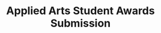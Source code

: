 ---
layout: default
type: card
sortorder: 
appsused: 
title: "Applied Arts Student Awards Submission"
level: 
brightspace: 
video: 
downloads: 
submission: 
description: ""
details: |
  <img class="size25" alt="Applied Arts Student Awards" src="/images/general/applied-arts-student-awards-2017.svg">

  The submission rules and guidelines <a href="https://www.appliedartsmag.com/student_awards/" target="_blank" title="Applied Arts Student awards submission.">are here</a>.

  ## Upload Your Submission

  <a href="https://www.dropbox.com/sh/sy8gmh3f6n2jqj5/AAArZfKalwgGSyr_ufM346tna?dl=0" target="_blank" title="Applied Arts Student awards submission.">Click here to upload your submission.</a>
---